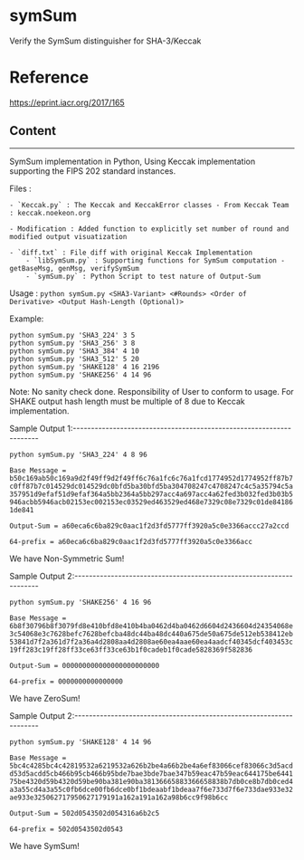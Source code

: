 # symSum
Verify the SymSum distinguisher for SHA-3/Keccak

# Reference
https://eprint.iacr.org/2017/165

## Content
-------

SymSum implementation in Python, Using Keccak implementation supporting the FIPS 202 standard instances.

Files :

    - `Keccak.py` : The Keccak and KeccakError classes - From Keccak Team : keccak.noekeon.org
    
    - Modification : Added function to explicitly set number of round and modified output visuatization
    
    - `diff.txt` : File diff with original Keccak Implementation
        - `libSymSum.py` : Supporting functions for SymSum computation - getBaseMsg, genMsg, verifySymSum
        - `symSum.py` : Python Script to test nature of Output-Sum

Usage : 
	`python symSum.py <SHA3-Variant> <#Rounds> <Order of Derivative> <Output Hash-Length (Optional)>`

Example:

	python symSum.py 'SHA3_224' 3 5 
	python symSum.py 'SHA3_256' 3 8 
	python symSum.py 'SHA3_384' 4 10 
	python symSum.py 'SHA3_512' 5 20 
	python symSum.py 'SHAKE128' 4 16 2196
	python symSum.py 'SHAKE256' 4 14 96

Note: No sanity check done. Responsibility of User to conform to usage.
      For SHAKE output hash length must be multiple of 8 due to Keccak implementation.
 

Sample Output 1:-------------------------------------------------------------------- 

`python symSum.py 'SHA3_224' 4 8 96`

`Base Message = b50c169ab50c169a9d2f49ff9d2f49ff6c76a1fc6c76a1fcd1774952d1774952ff87b7c0ff87b7c014529dc014529dc0bfd5ba30bfd5ba304708247c4708247c4c5a35794c5a357951d9efaf51d9efaf364a5bb2364a5bb297acc4a697acc4a62fed3b032fed3b03b5946acbb5946acb02153ec002153ec03529ed463529ed468e7329c08e7329c01de841861de841`

 `Output-Sum = a60eca6c6ba829c0aac1f2d3fd5777ff3920a5c0e3366accc27a2ccd`

 `64-prefix = a60eca6c6ba829c0aac1f2d3fd5777ff3920a5c0e3366acc`

We have Non-Symmetric Sum!


Sample Output 2:--------------------------------------------------------------------



`python symSum.py 'SHAKE256' 4 16 96`

 `Base Message = 6b8f30796b8f3079fd8e410bfd8e410b4ba0462d4ba0462d6604d2436604d24354068e3c54068e3c7628befc7628befcba48dc44ba48dc440a675de50a675de512eb538412eb53841d7f2a361d7f2a36a4d2808aa4d2808ae60ea4aae60ea4aadcf40345dcf403453c19ff283c19ff28ff33ce63ff33ce63b1f0cadeb1f0cade5828369f582836`

 `Output-Sum = 000000000000000000000000`

 `64-prefix = 0000000000000000`

 We have ZeroSum! 


Sample Output 2:--------------------------------------------------------------------


`python symSum.py 'SHAKE128' 4 14 96`

 `Base Message = 5bc4c4285bc4c42819532a6219532a626b2be4a66b2be4a6ef83066cef83066c3d5acdd53d5acdd5cb466b95cb466b95bde7bae3bde7bae347b59eac47b59eac644175be644175be4320d59b4320d59be90ba381e90ba38136665883366658838b7db0ce8b7db0ced4a3a55cd4a3a55c0fb6dce00fb6dce0bf1bdeaabf1bdeaa7f6e733d7f6e733dae933e32ae933e325062717950627179191a162a191a162a98b6cc9f98b6cc`

 `Output-Sum = 502d0543502d054316a6b2c5`

 `64-prefix = 502d0543502d0543`

We have SymSum!
